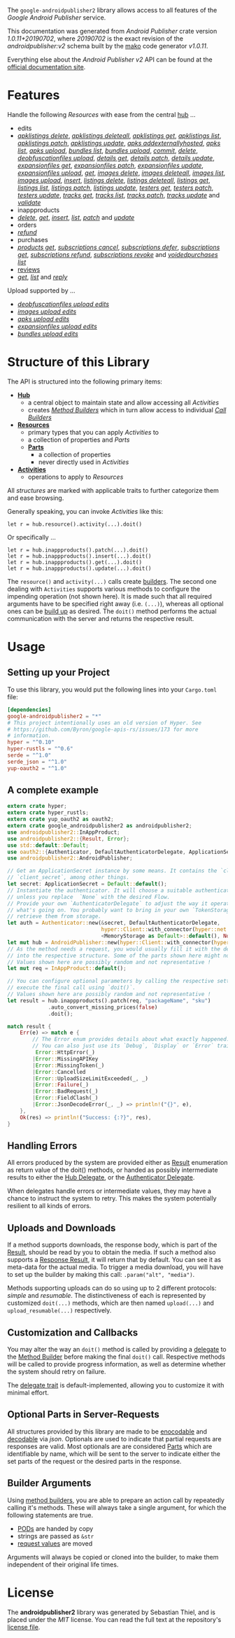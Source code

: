 <!---
DO NOT EDIT !
This file was generated automatically from 'src/mako/api/README.md.mako'
DO NOT EDIT !
-->
The `google-androidpublisher2` library allows access to all features of the *Google Android Publisher* service.

This documentation was generated from *Android Publisher* crate version *1.0.11+20190702*, where *20190702* is the exact revision of the *androidpublisher:v2* schema built by the [mako](http://www.makotemplates.org/) code generator *v1.0.11*.

Everything else about the *Android Publisher* *v2* API can be found at the
[official documentation site](https://developers.google.com/android-publisher).
# Features

Handle the following *Resources* with ease from the central [hub](https://docs.rs/google-androidpublisher2/1.0.11+20190702/google_androidpublisher2/struct.AndroidPublisher.html) ... 

* edits
 * [*apklistings delete*](https://docs.rs/google-androidpublisher2/1.0.11+20190702/google_androidpublisher2/struct.EditApklistingDeleteCall.html), [*apklistings deleteall*](https://docs.rs/google-androidpublisher2/1.0.11+20190702/google_androidpublisher2/struct.EditApklistingDeleteallCall.html), [*apklistings get*](https://docs.rs/google-androidpublisher2/1.0.11+20190702/google_androidpublisher2/struct.EditApklistingGetCall.html), [*apklistings list*](https://docs.rs/google-androidpublisher2/1.0.11+20190702/google_androidpublisher2/struct.EditApklistingListCall.html), [*apklistings patch*](https://docs.rs/google-androidpublisher2/1.0.11+20190702/google_androidpublisher2/struct.EditApklistingPatchCall.html), [*apklistings update*](https://docs.rs/google-androidpublisher2/1.0.11+20190702/google_androidpublisher2/struct.EditApklistingUpdateCall.html), [*apks addexternallyhosted*](https://docs.rs/google-androidpublisher2/1.0.11+20190702/google_androidpublisher2/struct.EditApkAddexternallyhostedCall.html), [*apks list*](https://docs.rs/google-androidpublisher2/1.0.11+20190702/google_androidpublisher2/struct.EditApkListCall.html), [*apks upload*](https://docs.rs/google-androidpublisher2/1.0.11+20190702/google_androidpublisher2/struct.EditApkUploadCall.html), [*bundles list*](https://docs.rs/google-androidpublisher2/1.0.11+20190702/google_androidpublisher2/struct.EditBundleListCall.html), [*bundles upload*](https://docs.rs/google-androidpublisher2/1.0.11+20190702/google_androidpublisher2/struct.EditBundleUploadCall.html), [*commit*](https://docs.rs/google-androidpublisher2/1.0.11+20190702/google_androidpublisher2/struct.EditCommitCall.html), [*delete*](https://docs.rs/google-androidpublisher2/1.0.11+20190702/google_androidpublisher2/struct.EditDeleteCall.html), [*deobfuscationfiles upload*](https://docs.rs/google-androidpublisher2/1.0.11+20190702/google_androidpublisher2/struct.EditDeobfuscationfileUploadCall.html), [*details get*](https://docs.rs/google-androidpublisher2/1.0.11+20190702/google_androidpublisher2/struct.EditDetailGetCall.html), [*details patch*](https://docs.rs/google-androidpublisher2/1.0.11+20190702/google_androidpublisher2/struct.EditDetailPatchCall.html), [*details update*](https://docs.rs/google-androidpublisher2/1.0.11+20190702/google_androidpublisher2/struct.EditDetailUpdateCall.html), [*expansionfiles get*](https://docs.rs/google-androidpublisher2/1.0.11+20190702/google_androidpublisher2/struct.EditExpansionfileGetCall.html), [*expansionfiles patch*](https://docs.rs/google-androidpublisher2/1.0.11+20190702/google_androidpublisher2/struct.EditExpansionfilePatchCall.html), [*expansionfiles update*](https://docs.rs/google-androidpublisher2/1.0.11+20190702/google_androidpublisher2/struct.EditExpansionfileUpdateCall.html), [*expansionfiles upload*](https://docs.rs/google-androidpublisher2/1.0.11+20190702/google_androidpublisher2/struct.EditExpansionfileUploadCall.html), [*get*](https://docs.rs/google-androidpublisher2/1.0.11+20190702/google_androidpublisher2/struct.EditGetCall.html), [*images delete*](https://docs.rs/google-androidpublisher2/1.0.11+20190702/google_androidpublisher2/struct.EditImageDeleteCall.html), [*images deleteall*](https://docs.rs/google-androidpublisher2/1.0.11+20190702/google_androidpublisher2/struct.EditImageDeleteallCall.html), [*images list*](https://docs.rs/google-androidpublisher2/1.0.11+20190702/google_androidpublisher2/struct.EditImageListCall.html), [*images upload*](https://docs.rs/google-androidpublisher2/1.0.11+20190702/google_androidpublisher2/struct.EditImageUploadCall.html), [*insert*](https://docs.rs/google-androidpublisher2/1.0.11+20190702/google_androidpublisher2/struct.EditInsertCall.html), [*listings delete*](https://docs.rs/google-androidpublisher2/1.0.11+20190702/google_androidpublisher2/struct.EditListingDeleteCall.html), [*listings deleteall*](https://docs.rs/google-androidpublisher2/1.0.11+20190702/google_androidpublisher2/struct.EditListingDeleteallCall.html), [*listings get*](https://docs.rs/google-androidpublisher2/1.0.11+20190702/google_androidpublisher2/struct.EditListingGetCall.html), [*listings list*](https://docs.rs/google-androidpublisher2/1.0.11+20190702/google_androidpublisher2/struct.EditListingListCall.html), [*listings patch*](https://docs.rs/google-androidpublisher2/1.0.11+20190702/google_androidpublisher2/struct.EditListingPatchCall.html), [*listings update*](https://docs.rs/google-androidpublisher2/1.0.11+20190702/google_androidpublisher2/struct.EditListingUpdateCall.html), [*testers get*](https://docs.rs/google-androidpublisher2/1.0.11+20190702/google_androidpublisher2/struct.EditTesterGetCall.html), [*testers patch*](https://docs.rs/google-androidpublisher2/1.0.11+20190702/google_androidpublisher2/struct.EditTesterPatchCall.html), [*testers update*](https://docs.rs/google-androidpublisher2/1.0.11+20190702/google_androidpublisher2/struct.EditTesterUpdateCall.html), [*tracks get*](https://docs.rs/google-androidpublisher2/1.0.11+20190702/google_androidpublisher2/struct.EditTrackGetCall.html), [*tracks list*](https://docs.rs/google-androidpublisher2/1.0.11+20190702/google_androidpublisher2/struct.EditTrackListCall.html), [*tracks patch*](https://docs.rs/google-androidpublisher2/1.0.11+20190702/google_androidpublisher2/struct.EditTrackPatchCall.html), [*tracks update*](https://docs.rs/google-androidpublisher2/1.0.11+20190702/google_androidpublisher2/struct.EditTrackUpdateCall.html) and [*validate*](https://docs.rs/google-androidpublisher2/1.0.11+20190702/google_androidpublisher2/struct.EditValidateCall.html)
* inappproducts
 * [*delete*](https://docs.rs/google-androidpublisher2/1.0.11+20190702/google_androidpublisher2/struct.InappproductDeleteCall.html), [*get*](https://docs.rs/google-androidpublisher2/1.0.11+20190702/google_androidpublisher2/struct.InappproductGetCall.html), [*insert*](https://docs.rs/google-androidpublisher2/1.0.11+20190702/google_androidpublisher2/struct.InappproductInsertCall.html), [*list*](https://docs.rs/google-androidpublisher2/1.0.11+20190702/google_androidpublisher2/struct.InappproductListCall.html), [*patch*](https://docs.rs/google-androidpublisher2/1.0.11+20190702/google_androidpublisher2/struct.InappproductPatchCall.html) and [*update*](https://docs.rs/google-androidpublisher2/1.0.11+20190702/google_androidpublisher2/struct.InappproductUpdateCall.html)
* orders
 * [*refund*](https://docs.rs/google-androidpublisher2/1.0.11+20190702/google_androidpublisher2/struct.OrderRefundCall.html)
* purchases
 * [*products get*](https://docs.rs/google-androidpublisher2/1.0.11+20190702/google_androidpublisher2/struct.PurchaseProductGetCall.html), [*subscriptions cancel*](https://docs.rs/google-androidpublisher2/1.0.11+20190702/google_androidpublisher2/struct.PurchaseSubscriptionCancelCall.html), [*subscriptions defer*](https://docs.rs/google-androidpublisher2/1.0.11+20190702/google_androidpublisher2/struct.PurchaseSubscriptionDeferCall.html), [*subscriptions get*](https://docs.rs/google-androidpublisher2/1.0.11+20190702/google_androidpublisher2/struct.PurchaseSubscriptionGetCall.html), [*subscriptions refund*](https://docs.rs/google-androidpublisher2/1.0.11+20190702/google_androidpublisher2/struct.PurchaseSubscriptionRefundCall.html), [*subscriptions revoke*](https://docs.rs/google-androidpublisher2/1.0.11+20190702/google_androidpublisher2/struct.PurchaseSubscriptionRevokeCall.html) and [*voidedpurchases list*](https://docs.rs/google-androidpublisher2/1.0.11+20190702/google_androidpublisher2/struct.PurchaseVoidedpurchaseListCall.html)
* [reviews](https://docs.rs/google-androidpublisher2/1.0.11+20190702/google_androidpublisher2/struct.Review.html)
 * [*get*](https://docs.rs/google-androidpublisher2/1.0.11+20190702/google_androidpublisher2/struct.ReviewGetCall.html), [*list*](https://docs.rs/google-androidpublisher2/1.0.11+20190702/google_androidpublisher2/struct.ReviewListCall.html) and [*reply*](https://docs.rs/google-androidpublisher2/1.0.11+20190702/google_androidpublisher2/struct.ReviewReplyCall.html)


Upload supported by ...

* [*deobfuscationfiles upload edits*](https://docs.rs/google-androidpublisher2/1.0.11+20190702/google_androidpublisher2/struct.EditDeobfuscationfileUploadCall.html)
* [*images upload edits*](https://docs.rs/google-androidpublisher2/1.0.11+20190702/google_androidpublisher2/struct.EditImageUploadCall.html)
* [*apks upload edits*](https://docs.rs/google-androidpublisher2/1.0.11+20190702/google_androidpublisher2/struct.EditApkUploadCall.html)
* [*expansionfiles upload edits*](https://docs.rs/google-androidpublisher2/1.0.11+20190702/google_androidpublisher2/struct.EditExpansionfileUploadCall.html)
* [*bundles upload edits*](https://docs.rs/google-androidpublisher2/1.0.11+20190702/google_androidpublisher2/struct.EditBundleUploadCall.html)



# Structure of this Library

The API is structured into the following primary items:

* **[Hub](https://docs.rs/google-androidpublisher2/1.0.11+20190702/google_androidpublisher2/struct.AndroidPublisher.html)**
    * a central object to maintain state and allow accessing all *Activities*
    * creates [*Method Builders*](https://docs.rs/google-androidpublisher2/1.0.11+20190702/google_androidpublisher2/trait.MethodsBuilder.html) which in turn
      allow access to individual [*Call Builders*](https://docs.rs/google-androidpublisher2/1.0.11+20190702/google_androidpublisher2/trait.CallBuilder.html)
* **[Resources](https://docs.rs/google-androidpublisher2/1.0.11+20190702/google_androidpublisher2/trait.Resource.html)**
    * primary types that you can apply *Activities* to
    * a collection of properties and *Parts*
    * **[Parts](https://docs.rs/google-androidpublisher2/1.0.11+20190702/google_androidpublisher2/trait.Part.html)**
        * a collection of properties
        * never directly used in *Activities*
* **[Activities](https://docs.rs/google-androidpublisher2/1.0.11+20190702/google_androidpublisher2/trait.CallBuilder.html)**
    * operations to apply to *Resources*

All *structures* are marked with applicable traits to further categorize them and ease browsing.

Generally speaking, you can invoke *Activities* like this:

```Rust,ignore
let r = hub.resource().activity(...).doit()
```

Or specifically ...

```ignore
let r = hub.inappproducts().patch(...).doit()
let r = hub.inappproducts().insert(...).doit()
let r = hub.inappproducts().get(...).doit()
let r = hub.inappproducts().update(...).doit()
```

The `resource()` and `activity(...)` calls create [builders][builder-pattern]. The second one dealing with `Activities` 
supports various methods to configure the impending operation (not shown here). It is made such that all required arguments have to be 
specified right away (i.e. `(...)`), whereas all optional ones can be [build up][builder-pattern] as desired.
The `doit()` method performs the actual communication with the server and returns the respective result.

# Usage

## Setting up your Project

To use this library, you would put the following lines into your `Cargo.toml` file:

```toml
[dependencies]
google-androidpublisher2 = "*"
# This project intentionally uses an old version of Hyper. See
# https://github.com/Byron/google-apis-rs/issues/173 for more
# information.
hyper = "^0.10"
hyper-rustls = "^0.6"
serde = "^1.0"
serde_json = "^1.0"
yup-oauth2 = "^1.0"
```

## A complete example

```Rust
extern crate hyper;
extern crate hyper_rustls;
extern crate yup_oauth2 as oauth2;
extern crate google_androidpublisher2 as androidpublisher2;
use androidpublisher2::InAppProduct;
use androidpublisher2::{Result, Error};
use std::default::Default;
use oauth2::{Authenticator, DefaultAuthenticatorDelegate, ApplicationSecret, MemoryStorage};
use androidpublisher2::AndroidPublisher;

// Get an ApplicationSecret instance by some means. It contains the `client_id` and 
// `client_secret`, among other things.
let secret: ApplicationSecret = Default::default();
// Instantiate the authenticator. It will choose a suitable authentication flow for you, 
// unless you replace  `None` with the desired Flow.
// Provide your own `AuthenticatorDelegate` to adjust the way it operates and get feedback about 
// what's going on. You probably want to bring in your own `TokenStorage` to persist tokens and
// retrieve them from storage.
let auth = Authenticator::new(&secret, DefaultAuthenticatorDelegate,
                              hyper::Client::with_connector(hyper::net::HttpsConnector::new(hyper_rustls::TlsClient::new())),
                              <MemoryStorage as Default>::default(), None);
let mut hub = AndroidPublisher::new(hyper::Client::with_connector(hyper::net::HttpsConnector::new(hyper_rustls::TlsClient::new())), auth);
// As the method needs a request, you would usually fill it with the desired information
// into the respective structure. Some of the parts shown here might not be applicable !
// Values shown here are possibly random and not representative !
let mut req = InAppProduct::default();

// You can configure optional parameters by calling the respective setters at will, and
// execute the final call using `doit()`.
// Values shown here are possibly random and not representative !
let result = hub.inappproducts().patch(req, "packageName", "sku")
             .auto_convert_missing_prices(false)
             .doit();

match result {
    Err(e) => match e {
        // The Error enum provides details about what exactly happened.
        // You can also just use its `Debug`, `Display` or `Error` traits
         Error::HttpError(_)
        |Error::MissingAPIKey
        |Error::MissingToken(_)
        |Error::Cancelled
        |Error::UploadSizeLimitExceeded(_, _)
        |Error::Failure(_)
        |Error::BadRequest(_)
        |Error::FieldClash(_)
        |Error::JsonDecodeError(_, _) => println!("{}", e),
    },
    Ok(res) => println!("Success: {:?}", res),
}

```
## Handling Errors

All errors produced by the system are provided either as [Result](https://docs.rs/google-androidpublisher2/1.0.11+20190702/google_androidpublisher2/enum.Result.html) enumeration as return value of 
the doit() methods, or handed as possibly intermediate results to either the 
[Hub Delegate](https://docs.rs/google-androidpublisher2/1.0.11+20190702/google_androidpublisher2/trait.Delegate.html), or the [Authenticator Delegate](https://docs.rs/yup-oauth2/*/yup_oauth2/trait.AuthenticatorDelegate.html).

When delegates handle errors or intermediate values, they may have a chance to instruct the system to retry. This 
makes the system potentially resilient to all kinds of errors.

## Uploads and Downloads
If a method supports downloads, the response body, which is part of the [Result](https://docs.rs/google-androidpublisher2/1.0.11+20190702/google_androidpublisher2/enum.Result.html), should be
read by you to obtain the media.
If such a method also supports a [Response Result](https://docs.rs/google-androidpublisher2/1.0.11+20190702/google_androidpublisher2/trait.ResponseResult.html), it will return that by default.
You can see it as meta-data for the actual media. To trigger a media download, you will have to set up the builder by making
this call: `.param("alt", "media")`.

Methods supporting uploads can do so using up to 2 different protocols: 
*simple* and *resumable*. The distinctiveness of each is represented by customized 
`doit(...)` methods, which are then named `upload(...)` and `upload_resumable(...)` respectively.

## Customization and Callbacks

You may alter the way an `doit()` method is called by providing a [delegate](https://docs.rs/google-androidpublisher2/1.0.11+20190702/google_androidpublisher2/trait.Delegate.html) to the 
[Method Builder](https://docs.rs/google-androidpublisher2/1.0.11+20190702/google_androidpublisher2/trait.CallBuilder.html) before making the final `doit()` call. 
Respective methods will be called to provide progress information, as well as determine whether the system should 
retry on failure.

The [delegate trait](https://docs.rs/google-androidpublisher2/1.0.11+20190702/google_androidpublisher2/trait.Delegate.html) is default-implemented, allowing you to customize it with minimal effort.

## Optional Parts in Server-Requests

All structures provided by this library are made to be [enocodable](https://docs.rs/google-androidpublisher2/1.0.11+20190702/google_androidpublisher2/trait.RequestValue.html) and 
[decodable](https://docs.rs/google-androidpublisher2/1.0.11+20190702/google_androidpublisher2/trait.ResponseResult.html) via *json*. Optionals are used to indicate that partial requests are responses 
are valid.
Most optionals are are considered [Parts](https://docs.rs/google-androidpublisher2/1.0.11+20190702/google_androidpublisher2/trait.Part.html) which are identifiable by name, which will be sent to 
the server to indicate either the set parts of the request or the desired parts in the response.

## Builder Arguments

Using [method builders](https://docs.rs/google-androidpublisher2/1.0.11+20190702/google_androidpublisher2/trait.CallBuilder.html), you are able to prepare an action call by repeatedly calling it's methods.
These will always take a single argument, for which the following statements are true.

* [PODs][wiki-pod] are handed by copy
* strings are passed as `&str`
* [request values](https://docs.rs/google-androidpublisher2/1.0.11+20190702/google_androidpublisher2/trait.RequestValue.html) are moved

Arguments will always be copied or cloned into the builder, to make them independent of their original life times.

[wiki-pod]: http://en.wikipedia.org/wiki/Plain_old_data_structure
[builder-pattern]: http://en.wikipedia.org/wiki/Builder_pattern
[google-go-api]: https://github.com/google/google-api-go-client

# License
The **androidpublisher2** library was generated by Sebastian Thiel, and is placed 
under the *MIT* license.
You can read the full text at the repository's [license file][repo-license].

[repo-license]: https://github.com/Byron/google-apis-rsblob/master/LICENSE.md
